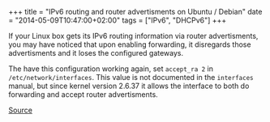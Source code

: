 +++
title = "IPv6 routing and router advertisments on Ubuntu / Debian"
date = "2014-05-09T10:47:00+02:00"
tags = ["IPv6", "DHCPv6"]
+++

If your Linux box gets its IPv6 routing information via router advertisments, you may have noticed that upon enabling forwarding, it disregards those advertisments and it loses the configured gateways.

The have this configuration working again, set `accept_ra 2` in `/etc/network/interfaces`. This value is not documented in the `interfaces` manual, but since kernel version 2.6.37 it allows the interface to both do forwarding and accept router advertisments.

[Source](http://strugglers.net/~andy/blog/2011/09/04/linux-ipv6-router-advertisements-and-forwarding/)
